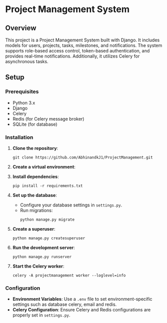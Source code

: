 # Project Management System

## Overview

This project is a Project Management System built with Django. It includes models for users, projects, tasks, milestones, and notifications. 
The system supports role-based access control, token-based authentication, and provides real-time notifications. 
Additionally, it utilizes Celery for asynchronous tasks.

## Setup

### Prerequisites

- Python 3.x
- Django
- Celery
- Redis (for Celery message broker)
- SQLite (for database)

### Installation

1. **Clone the repository**:
    ```
    git clone https://github.com/AbhinandkJ1/ProjectManagement.git

    ```
2. **Create a virtual environment**:

3. **Install dependencies**:
    ```
    pip install -r requirements.txt
    ```

4. **Set up the database**:
    - Configure your database settings in `settings.py`.
    - Run migrations:
      ```
      python manage.py migrate
      ```

5. **Create a superuser**:
    ```
    python manage.py createsuperuser
    ```

6. **Run the development server**:
    ```
    python manage.py runserver
    ```

7. **Start the Celery worker**:
    ```
    celery -A projectmanagement worker --loglevel=info
    ```

### Configuration

- **Environment Variables**: Use a `.env` file to set environment-specific settings such as database celery, email and redis.
- **Celery Configuration**: Ensure Celery and Redis configurations are properly set in `settings.py`.


